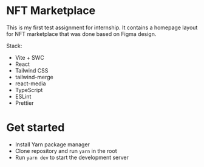 # NFT Marketplace

This is my first test assignment for internship.
It contains a homepage layout for NFT marketplace that was done based on Figma design.

Stack:

- Vite + SWC
- React
- Tailwind CSS
- tailwind-merge
- react-media
- TypeScript
- ESLint
- Prettier

# Get started

- Install Yarn package manager
- Clone repository and run `yarn` in the root
- Run `yarn dev` to start the development server
